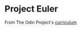 # Project Euler

From The Odin Project's [curriculum](https://www.theodinproject.com/courses/web-development-101/lessons/javascript-basics)
